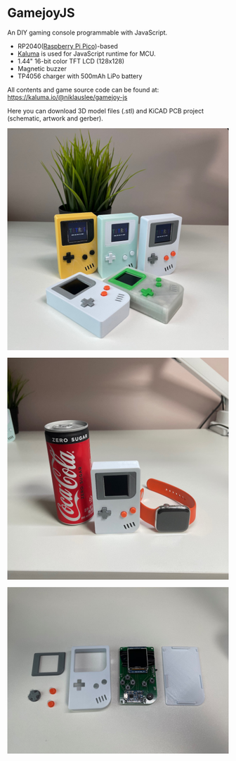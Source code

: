# GamejoyJS

An DIY gaming console programmable with JavaScript.

- RP2040([Raspberry Pi Pico](https://www.raspberrypi.org/products/raspberry-pi-pico/))-based
- [Kaluma](https://kaluma.io) is used for JavaScript runtime for MCU.
- 1.44" 16-bit color TFT LCD (128x128)
- Magnetic buzzer
- TP4056 charger with 500mAh LiPo battery

All contents and game source code can be found at:
https://kaluma.io/@niklauslee/gamejoy-js

Here you can download 3D model files (.stl) and KiCAD PCB project (schematic, artwork and gerber).

![img1](https://github.com/niklauslee/gamejoy-js/blob/master/image/img1.jpg?raw=true)

![img2](https://github.com/niklauslee/gamejoy-js/blob/master/image/img2.jpg?raw=true)

![img3](https://github.com/niklauslee/gamejoy-js/blob/master/image/img3.jpg?raw=true)

